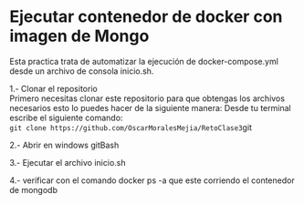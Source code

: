 # Ejecutar contenedor de docker con imagen de Mongo 
Esta practica trata de automatizar la ejecución de docker-compose.yml desde un archivo de consola inicio.sh.


1.- Clonar el repositorio  
    Primero necesitas clonar este repositorio para que obtengas los archivos necesarios esto lo puedes hacer de la siguiente manera:
    Desde tu terminal escribe el siguiente comando:<br>    ```git clone https://github.com/OscarMoralesMejia/RetoClase3```git 

2.- Abrir en windows gitBash

3.- Ejecutar el archivo inicio.sh

4.- verificar con el comando docker ps -a que este corriendo el contenedor de mongodb

